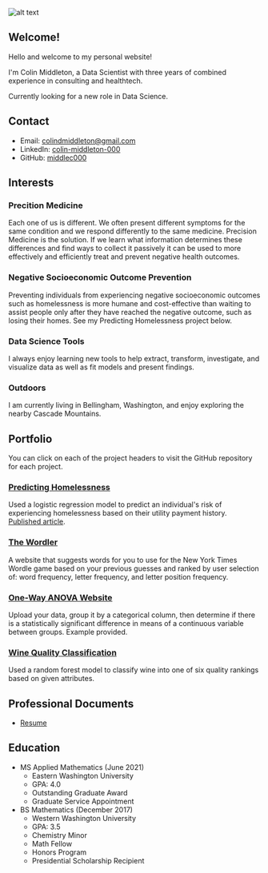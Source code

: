 ![alt text](./images/static_peak.jpg "September 2021 - Static Peak, Tetons, WY")


## Welcome!
Hello and welcome to my personal website!

I'm Colin Middleton, a Data Scientist with three years of combined experience in consulting and healthtech.

Currently looking for a new role in Data Science.


## Contact
- Email: <a href="mailto:colindmiddleton@gmail.com">colindmiddleton@gmail.com</a>
- LinkedIn: <a href="https://www.linkedin.com/in/colin-middleton-000/">colin-middleton-000</a>
- GitHub: <a href="https://github.com/middlec000">middlec000</a>


## Interests
### Precition Medicine
Each one of us is different. We often present different symptoms for the same condition and we respond differently to the same medicine. Precision Medicine is the solution. If we learn what information determines these differences and find ways to collect it passively it can be used to more effectively and efficiently treat and prevent negative health outcomes.   

### Negative Socioeconomic Outcome Prevention
Preventing individuals from experiencing negative socioeconomic outcomes such as homelessness is more humane and cost-effective than waiting to assist people only after they have reached the negative outcome, such as losing their homes. See my Predicting Homelessness project below.

### Data Science Tools
I always enjoy learning new tools to help extract, transform, investigate,  and visualize data as well as fit models and present findings.

### Outdoors
I am currently living in Bellingham, Washington, and enjoy exploring the nearby Cascade Mountains. 


## Portfolio
You can click on each of the project headers to visit the GitHub repository for each project.

### [Predicting Homelessness](https://github.com/middlec000/SPA_predict_homelessness)
Used a logistic regression model to predict an individual's risk of experiencing homelessness based on their utility payment history. [Published article](https://doi.org/10.1371/journal.pone.0292305).

### [The Wordler](https://github.com/middlec000/wordler)
A website that suggests words for you to use for the New York Times Wordle game based on your previous guesses and ranked by user selection of: word frequency, letter frequency, and letter position frequency.

### [One-Way ANOVA Website](https://share.streamlit.io/middlec000/grades_vs_student_characteristic/main/src/main.py)
Upload your data, group it by a categorical column, then determine if there is a statistically significant difference in means of a continuous variable between groups. Example provided.

### [Wine Quality Classification](https://github.com/middlec000/wine_quality)
Used a random forest model to classify wine into one of six quality rankings based on given attributes.


## Professional Documents
<!-- | <a href="https://middlec000.github.io/resume/resume.pdf" target="_blank"> Resume </a> | <a href="https://middlec000.github.io/cv/cv.pdf" target="_blank"> CV </a> | -->
- [Resume](https://middlec000.github.io/resume/resume.pdf)

## Education
- MS Applied Mathematics (June 2021)
  - Eastern Washington University
  - GPA: 4.0
  - Outstanding Graduate Award
  - Graduate Service Appointment
- BS Mathematics (December 2017)
  - Western Washington University
  - GPA: 3.5
  - Chemistry Minor
  - Math Fellow
  - Honors Program
  - Presidential Scholarship Recipient
